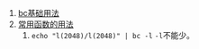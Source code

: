 1. [bc基础用法](https://linux.cn/article-7653-1.html)
2. [常用函数的用法](https://blog.csdn.net/CaspianSea/article/details/44320031)
    1. `echo "l(2048)/l(2048)" | bc -l` `-l`不能少。